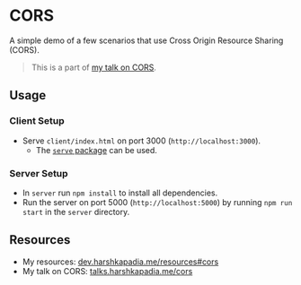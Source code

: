 # CORS

A simple demo of a few scenarios that use Cross Origin Resource Sharing (CORS).

> This is a part of [my talk on CORS](https://talks.harshkapadia.me/cors).

## Usage

### Client Setup

-   Serve `client/index.html` on port 3000 (`http://localhost:3000`).
    -   The [`serve` package](https://www.npmjs.com/package/serve) can be used.

### Server Setup

-   In `server` run `npm install` to install all dependencies.
-   Run the server on port 5000 (`http://localhost:5000`) by running `npm run start` in the `server` directory.

## Resources

-   My resources: [dev.harshkapadia.me/resources#cors](https://dev.harshkapadia.me/resources#cors)
-   My talk on CORS: [talks.harshkapadia.me/cors](https://talks.harshkapadia.me/cors)
